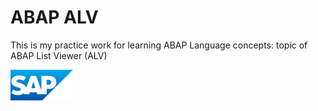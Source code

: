 # ABAP ALV
This is my practice work for learning ABAP Language concepts: topic of ABAP List Viewer (ALV)

<img src="sap_logo.png" alt="SAP Logo" width="100">
